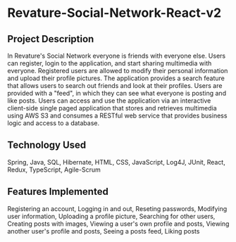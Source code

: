 # Revature-Social-Network-React-v2

## Project Description
In Revature's Social Network everyone is friends with everyone else. Users can register, login to the application, and start sharing multimedia with everyone. Registered users are allowed to modify their personal information and upload their profile pictures. The application provides a search feature that allows users to search out friends and look at their profiles. Users are provided with a "feed", in which they can see what everyone is posting and like posts. Users can access and use the application via an interactive client-side single paged application that stores and retrieves multimedia using AWS S3 and consumes a RESTful web service that provides business logic and access to a database.

## Technology Used
Spring, Java, SQL, Hibernate, HTML, CSS, JavaScript, Log4J, JUnit, React, Redux, TypeScript, Agile-Scrum

## Features Implemented
Registering an account, Logging in and out, Reseting passwords, Modifying user information, Uploading a profile picture, Searching for other users, Creating posts with images, Viewing a user's own profile and posts, Viewing another user's profile and posts, Seeing a posts feed, Liking posts
